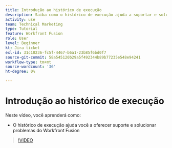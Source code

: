 ```yaml
---
title: Introdução ao histórico de execução
description: Saiba como o histórico de execução ajuda a suportar e solucionar problemas no [!DNL Adobe Workfront Fusion].
activity: use
team: Technical Marketing
type: Tutorial
feature: Workfront Fusion
role: User
level: Beginner
kt: Jira ticket
exl-id: 31c10236-fc5f-4467-b6a1-23b85f6bd0f7
source-git-commit: 58a545120b29a5f492344b89b77235e548e94241
workflow-type: tm+mt
source-wordcount: '36'
ht-degree: 0%

---
```


# Introdução ao histórico de execução

Neste vídeo, você aprenderá como:

* O histórico de execução ajuda você a oferecer suporte e solucionar problemas do Workfront Fusion

>[!VIDEO](https://video.tv.adobe.com/v/335282/?quality=12)
